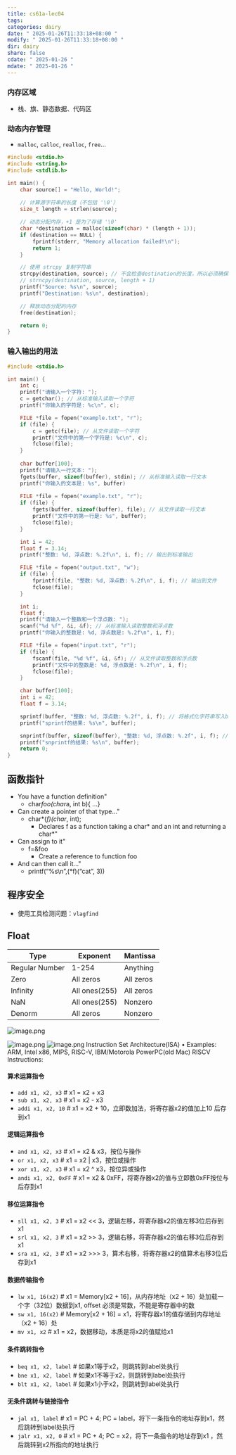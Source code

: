 ```yaml
---
title: cs61a-lec04
tags: 
categories: dairy
date: " 2025-01-26T11:33:18+08:00 "
modify: " 2025-01-26T11:33:18+08:00 "
dir: dairy
share: false
cdate: " 2025-01-26 "
mdate: " 2025-01-26 "
---
```


### 内存区域

- 栈、旗、静态数据、代码区

### 动态内存管理

- `malloc`, `calloc`, `realloc`, `free`...

```c
#include <stdio.h>
#include <string.h>
#include <stdlib.h>

int main() {
    char source[] = "Hello, World!";
    
    // 计算源字符串的长度（不包括 '\0'）
    size_t length = strlen(source);

    // 动态分配内存，+1 是为了存储 '\0'
    char *destination = malloc(sizeof(char) * (length + 1));
    if (destination == NULL) {
        fprintf(stderr, "Memory allocation failed!\n");
        return 1;
    }

    // 使用 strcpy 复制字符串
    strcpy(destination, source); // 不会检查destination的长度，所以必须确保有足够的长度
    // strncpy(destination, source, length + 1) 
    printf("Source: %s\n", source);
    printf("Destination: %s\n", destination);

    // 释放动态分配的内存
    free(destination);

    return 0;
}
```

### 输入输出的用法

```c
#include <stdio.h>

int main() {
    int c;
    printf("请输入一个字符: ");
    c = getchar(); // 从标准输入读取一个字符
    printf("你输入的字符是: %c\n", c);

    FILE *file = fopen("example.txt", "r");
    if (file) {
        c = getc(file); // 从文件读取一个字符
        printf("文件中的第一个字符是: %c\n", c);
        fclose(file);
    }
	
	char buffer[100];
    printf("请输入一行文本: ");
    fgets(buffer, sizeof(buffer), stdin); // 从标准输入读取一行文本
    printf("你输入的文本是: %s", buffer)
    
    FILE *file = fopen("example.txt", "r");
    if (file) {
        fgets(buffer, sizeof(buffer), file); // 从文件读取一行文本
        printf("文件中的第一行是: %s", buffer);
        fclose(file);
    }

	int i = 42;
    float f = 3.14;
    printf("整数: %d, 浮点数: %.2f\n", i, f); // 输出到标准输出

    FILE *file = fopen("output.txt", "w");
    if (file) {
        fprintf(file, "整数: %d, 浮点数: %.2f\n", i, f); // 输出到文件
        fclose(file);
    }

    int i;
    float f;
    printf("请输入一个整数和一个浮点数: ");
    scanf("%d %f", &i, &f); // 从标准输入读取整数和浮点数
    printf("你输入的整数是: %d, 浮点数是: %.2f\n", i, f);

    FILE *file = fopen("input.txt", "r");
    if (file) {
        fscanf(file, "%d %f", &i, &f); // 从文件读取整数和浮点数
        printf("文件中的整数是: %d, 浮点数是: %.2f\n", i, f);
        fclose(file);
    }

    char buffer[100];
    int i = 42;
    float f = 3.14;

    sprintf(buffer, "整数: %d, 浮点数: %.2f", i, f); // 将格式化字符串写入buffer
    printf("sprintf的结果: %s\n", buffer);

    snprintf(buffer, sizeof(buffer), "整数: %d, 浮点数: %.2f", i, f); // 安全地写入buffer
    printf("snprintf的结果: %s\n", buffer);
    return 0;
}
```

## 函数指针

- You have a function definition"
	- char*foo(char*a, int b){ …}
- Can create a pointer of that type…"
	- char*(*f)(char*, int);
		- Declares f as a function taking a char* and an int and returning a char*"
- Can assign to it"
	- f=&foo
		- Create a reference to function foo
- And can then call it..."
	- printf(“%s\n”,(*f)(“cat”, 3))

## 程序安全

- 使用工具检测问题：`vlagfind`

## Float

| Type|Exponent|Mantissa|
| ---|---|---|
| Regular Number|1-254|Anything|
| Zero|All zeros|All zeros|
| Infinity|All ones(255)|All zeros|
| NaN|All ones(255)|Nonzero|
| Denorm|All zeros|Nonzero|
![image.png](https://raw.githubusercontent.com/Tendourisu/images/master/202501292309113.png)

![image.png](https://raw.githubusercontent.com/Tendourisu/images/master/202501292309457.png)
![image.png](https://raw.githubusercontent.com/Tendourisu/images/master/202501292309207.png)
Instruction Set Architecture(ISA)
• Examples: ARM, Intel x86, MIPS, RISC-V, IBM/Motorola PowerPC(old Mac)
RISCV Instructions:
#### 算术运算指令

- `add x1, x2, x3` # x1 = x2 + x3
- `sub x1, x2, x3` # x1 = x2 - x3
- `addi x1, x2, 10` # x1 = x2 + 10，立即数加法，将寄存器x2的值加上10 后存到x1

#### 逻辑运算指令

- `and x1, x2, x3` # x1 = x2 & x3，按位与操作
- `or x1, x2, x3` # x1 = x2 | x3，按位或操作
- `xor x1, x2, x3` # x1 = x2 ^ x3，按位异或操作
- `andi x1, x2, 0xFF` # x1 = x2 & 0xFF，将寄存器x2的值与立即数0xFF按位与后存到x1

#### 移位运算指令

- `sll x1, x2, 3` # x1 = x2 << 3，逻辑左移，将寄存器x2的值左移3位后存到x1
- `srl x1, x2, 3` # x1 = x2 >> 3，逻辑右移，将寄存器x2的值右移3位后存到x1
- `sra x1, x2, 3` # x1 = x2 >>> 3，算术右移，将寄存器x2的值算术右移3位后存到x1

#### 数据传输指令

- `lw x1, 16(x2)` # x1 = Memory[x2 + 16]，从内存地址（x2 + 16）处加载一个字（32位）数据到x1, offset 必须是常数，不能是寄存器中的数
- `sw x1, 16(x2)` # Memory[x2 + 16] = x1，将寄存器x1的值存储到内存地址（x2 + 16）处
- `mv x1, x2` # x1 = x2，数据移动，本质是将x2的值赋给x1

#### 条件跳转指令

- `beq x1, x2, label` # 如果x1等于x2，则跳转到label处执行
- `bne x1, x2, label` # 如果x1不等于x2，则跳转到label处执行
- `blt x1, x2, label` # 如果x1小于x2，则跳转到label处执行

#### 无条件跳转与链接指令

- `jal x1, label` # x1 = PC + 4; PC = label，将下一条指令的地址存到x1，然后跳转到label处执行
- `jalr x1, x2, 0` # x1 = PC + 4; PC = x2，将下一条指令的地址存到x1 ，然后跳转到x2所指向的地址执行
